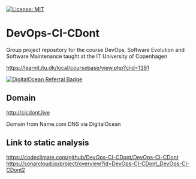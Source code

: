 [![License: MIT](https://img.shields.io/badge/License-MIT-yellow.svg)](https://opensource.org/licenses/MIT)

# DevOps-CI-CDont

Group project repository for the course DevOps, Software Evolution and Software Maintenance taught at the IT University of Copenhagen

<https://learnit.itu.dk/local/coursebase/view.php?ciid=1391>

[![DigitalOcean Referral Badge](https://web-platforms.sfo2.cdn.digitaloceanspaces.com/WWW/Badge%201.svg)](https://www.digitalocean.com/?refcode=e7490392c841&utm_campaign=Referral_Invite&utm_medium=Referral_Program&utm_source=badge)

## Domain

<http://cicdont.live>

Domain from Name.com
DNS via DigitalOcean

## Link to static analysis
https://codeclimate.com/github/DevOps-CI-CDont/DevOps-CI-CDont
https://sonarcloud.io/project/overview?id=DevOps-CI-CDont_DevOps-CI-CDont2
